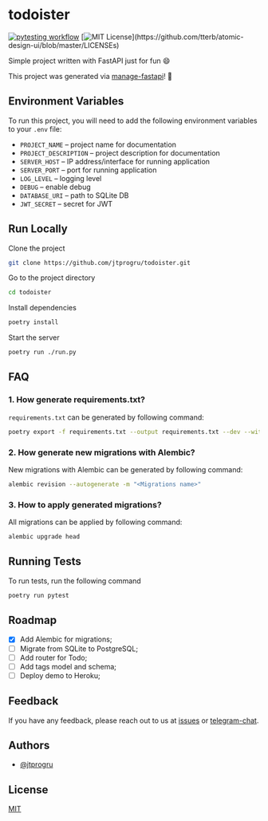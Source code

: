# todoister

[![pytesting workflow](https://github.com/jtprogru/todoister/actions/workflows/main.yml/badge.svg)](https://github.com/jtprogru/todoister/actions/workflows/main.yml) [![MIT License](https://img.shields.io/apm/l/atomic-design-ui.svg?)](https://github.com/tterb/atomic-design-ui/blob/master/LICENSEs)

Simple project written with FastAPI just for fun :smile:

This project was generated via [manage-fastapi](https://github.com/ycd/manage-fastapi/)! :tada:

## Environment Variables

To run this project, you will need to add the following environment variables to your `.env` file:

- `PROJECT_NAME` – project name for documentation
- `PROJECT_DESCRIPTION` – project description for documentation
- `SERVER_HOST` – IP address/interface for running application
- `SERVER_PORT` – port for running application
- `LOG_LEVEL` – logging level
- `DEBUG` – enable debug
- `DATABASE_URI` – path to SQLite DB
- `JWT_SECRET` – secret for JWT

## Run Locally

Clone the project

```bash
git clone https://github.com/jtprogru/todoister.git
```

Go to the project directory

```bash
cd todoister
```

Install dependencies

```bash
poetry install
```

Start the server

```bash
poetry run ./run.py
```

## FAQ

### 1. How generate requirements.txt?

`requirements.txt` can be generated by following command:

```bash
poetry export -f requirements.txt --output requirements.txt --dev --without-hashes
```

### 2. How generate new migrations with Alembic?

New migrations with Alembic can be generated by following command:

```bash
alembic revision --autogenerate -m "<Migrations name>"
```

### 3. How to apply generated migrations?

All migrations can be applied by following command:

```bash
alembic upgrade head
```

## Running Tests

To run tests, run the following command

```bash
poetry run pytest
```

## Roadmap

- [x] Add Alembic for migrations;
- [ ] Migrate from SQLite to PostgreSQL;
- [ ] Add router for Todo;
- [ ] Add tags model and schema;
- [ ] Deploy demo to Heroku;

## Feedback

If you have any feedback, please reach out to us at [issues](https://github.com/jtprogru/todoister/issues) or [telegram-chat](https://t.me/jtprogru_chat).

## Authors

- [@jtprogru](https://www.github.com/jtprogru)

## License

[MIT](LICENSE)
